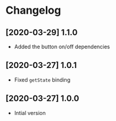 # Changelog

## [2020-03-29] 1.1.0

- Added the button on/off dependencies

## [2020-03-27] 1.0.1

- Fixed `getState` binding

## [2020-03-27] 1.0.0

- Intial version